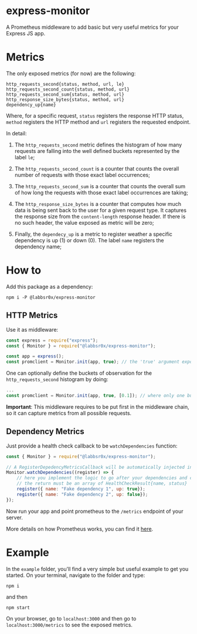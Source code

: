 # express-monitor

A Prometheus middleware to add basic but very useful metrics for your Express JS app.

# Metrics

The only exposed metrics (for now) are the following:

```
http_requests_second{status, method, url, le}
http_requests_second_count{status, method, url}
http_requests_second_sum{status, method, url}
http_response_size_bytes{status, method, url}
dependency_up{name}
```

Where, for a specific request, `status` registers the response HTTP status, `method` registers the HTTP method and `url` registers the requested endpoint.

In detail:

1. The `http_requests_second` metric defines the histogram of how many requests are falling into the well defined buckets represented by the label `le`;

2. The `http_requests_second_count` is a counter that counts the overall number of requests with those exact label occurrences;

3. The `http_requests_second_sum` is a counter that counts the overall sum of how long the requests with those exact label occurrences are taking;

4. The `http_response_size_bytes` is a counter that computes how much data is being sent back to the user for a given request type. It captures the response size from the `content-length` response header. If there is no such header, the value exposed as metric will be zero;

5. Finally, the `dependecy_up` is a metric to register weather a specific dependency is up (1) or down (0). The label `name` registers the dependency name;

# How to

Add this package as a dependency:

```
npm i -P @labbsr0x/express-monitor
```

## HTTP Metrics

Use it as middleware:

```js
const express = require("express");
const { Monitor } = require("@labbsr0x/express-monitor");

const app = express();
const promclient = Monitor.init(app, true); // the 'true' argument exposes default NodeJS metrics as well; the promclient allows you to add custom metrics to the same prometheus registry
```

One can optionally define the buckets of observation for the `http_requests_second` histogram by doing:

```js
...
const promclient = Monitor.init(app, true, [0.1]); // where only one bucket (of 100ms) will be given as output in the /metrics endpoint
```

**Important**: This middleware requires to be put first in the middleware chain, so it can capture metrics from all possible requests.

## Dependency Metrics

Just provide a health check callback to be `watchDependencies` function:

```js
const { Monitor } = require("@labbsr0x/express-monitor");

// A RegisterDepedencyMetricsCallback will be automatically injected into the HealthCheckCallback
Monitor.watchDependencies((register) => {
    // here you implement the logic to go after your dependencies and check their health
    // the return must be an array of HealthCheckResult{name, status}
    register({ name: "Fake dependency 1", up: true});
    register({ name: "Fake dependency 2", up: false});
});
```

Now run your app and point prometheus to the `/metrics` endpoint of your server.

More details on how Prometheus works, you can find it [here](https://medium.com/ibm-ix/white-box-your-metrics-now-895a9e9d34ec).

# Example

In the `example` folder, you'll find a very simple but useful example to get you started. On your terminal, navigate to the folder and type:

```
npm i
```

and then

```
npm start
```

On your browser, go to `localhost:3000` and then go to `localhost:3000/metrics` to see the exposed metrics.



